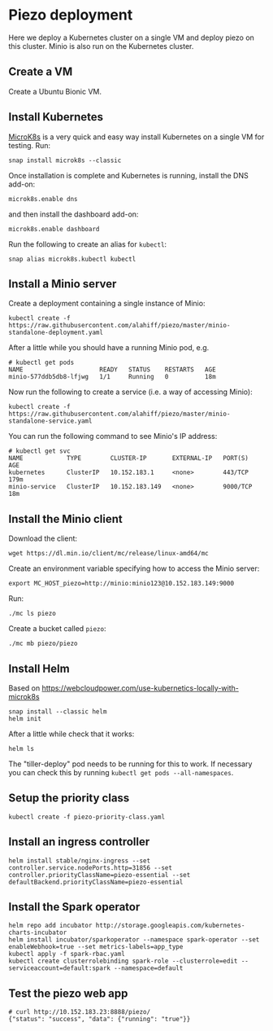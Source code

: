 # Piezo deployment
Here we deploy a Kubernetes cluster on a single VM and deploy piezo on this cluster. Minio is also run on the Kubernetes cluster.

## Create a VM
Create a Ubuntu Bionic VM.

## Install Kubernetes
[MicroK8s](https://microk8s.io/) is a very quick and easy way install Kubernetes on a single VM for testing. Run:
```
snap install microk8s --classic
```
Once installation is complete and Kubernetes is running, install the DNS add-on:
```
microk8s.enable dns
```
and then install the dashboard add-on:
```
microk8s.enable dashboard
```
Run the following to create an alias for `kubectl`:
```
snap alias microk8s.kubectl kubectl
```

## Install a Minio server
Create a deployment containing a single instance of Minio:
```
kubectl create -f https://raw.githubusercontent.com/alahiff/piezo/master/minio-standalone-deployment.yaml
```
After a little while you should have a running Minio pod, e.g.
```
# kubectl get pods
NAME                     READY   STATUS    RESTARTS   AGE
minio-577ddb5db8-lfjwg   1/1     Running   0          18m
```
Now run the following to create a service (i.e. a way of accessing Minio):
```
kubectl create -f https://raw.githubusercontent.com/alahiff/piezo/master/minio-standalone-service.yaml
```
You can run the following command to see Minio's IP address:
```
# kubectl get svc
NAME            TYPE        CLUSTER-IP       EXTERNAL-IP   PORT(S)    AGE
kubernetes      ClusterIP   10.152.183.1     <none>        443/TCP    179m
minio-service   ClusterIP   10.152.183.149   <none>        9000/TCP   18m
```

## Install the Minio client
Download the client:
```
wget https://dl.min.io/client/mc/release/linux-amd64/mc
```
Create an environment variable specifying how to access the Minio server:
```
export MC_HOST_piezo=http://minio:minio123@10.152.183.149:9000
```
Run:
```
./mc ls piezo
```
Create a bucket called `piezo`:
```
./mc mb piezo/piezo
```

## Install Helm
Based on https://webcloudpower.com/use-kubernetics-locally-with-microk8s

```
snap install --classic helm
helm init
```
After a little while check that it works:
```
helm ls
```
The "tiller-deploy" pod needs to be running for this to work. If necessary you can check this by running `kubectl get pods --all-namespaces`.

## Setup the priority class
```
kubectl create -f piezo-priority-class.yaml
```

## Install an ingress controller
```
helm install stable/nginx-ingress --set controller.service.nodePorts.http=31856 --set controller.priorityClassName=piezo-essential --set defaultBackend.priorityClassName=piezo-essential
```

## Install the Spark operator
```
helm repo add incubator http://storage.googleapis.com/kubernetes-charts-incubator
helm install incubator/sparkoperator --namespace spark-operator --set enableWebhook=true --set metrics-labels=app_type
kubectl apply -f spark-rbac.yaml
kubectl create clusterrolebinding spark-role --clusterrole=edit --serviceaccount=default:spark --namespace=default
```

## Test the piezo web app
```
# curl http://10.152.183.23:8888/piezo/
{"status": "success", "data": {"running": "true"}}
```




